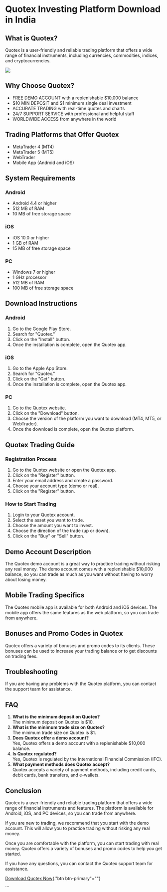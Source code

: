 # Quotex Investing Platform Download in India

## What is Quotex?

Quotex is a user-friendly and reliable trading platform that offers a
wide range of financial instruments, including currencies, commodities,
indices, and cryptocurrencies.

[![](https://static.quotex.io/files/1_en/300_250.jpg)](https://traff.sbs/brokerqxsignupf)

## Why Choose Quotex?

-   FREE DEMO ACCOUNT with a replenishable \$10,000 balance
-   \$10 MIN DEPOSIT and \$1 minimum single deal investment
-   ACCURATE TRADING with real-time quotes and charts
-   24/7 SUPPORT SERVICE with professional and helpful staff
-   WORLDWIDE ACCESS from anywhere in the world

## Trading Platforms that Offer Quotex

-   MetaTrader 4 (MT4)
-   MetaTrader 5 (MT5)
-   WebTrader
-   Mobile App (Android and iOS)

## System Requirements

### Android

-   Android 4.4 or higher
-   512 MB of RAM
-   10 MB of free storage space

### iOS

-   iOS 10.0 or higher
-   1 GB of RAM
-   15 MB of free storage space

### PC

-   Windows 7 or higher
-   1 GHz processor
-   512 MB of RAM
-   100 MB of free storage space

## Download Instructions

### Android

1.  Go to the Google Play Store.
2.  Search for "Quotex."
3.  Click on the "Install" button.
4.  Once the installation is complete, open the Quotex app.

### iOS

1.  Go to the Apple App Store.
2.  Search for "Quotex."
3.  Click on the "Get" button.
4.  Once the installation is complete, open the Quotex app.

### PC

1.  Go to the Quotex website.
2.  Click on the "Download" button.
3.  Choose the version of the platform you want to download (MT4, MT5,
    or WebTrader).
4.  Once the download is complete, open the Quotex platform.

## Quotex Trading Guide

### Registration Process

1.  Go to the Quotex website or open the Quotex app.
2.  Click on the "Register" button.
3.  Enter your email address and create a password.
4.  Choose your account type (demo or real).
5.  Click on the "Register" button.

### How to Start Trading

1.  Login to your Quotex account.
2.  Select the asset you want to trade.
3.  Choose the amount you want to invest.
4.  Choose the direction of the trade (up or down).
5.  Click on the "Buy" or "Sell" button.

## Demo Account Description

The Quotex demo account is a great way to practice trading without
risking any real money. The demo account comes with a replenishable
\$10,000 balance, so you can trade as much as you want without having to
worry about losing money.

## Mobile Trading Specifics

The Quotex mobile app is available for both Android and iOS devices. The
mobile app offers the same features as the web platform, so you can
trade from anywhere.

## Bonuses and Promo Codes in Quotex

Quotex offers a variety of bonuses and promo codes to its clients. These
bonuses can be used to increase your trading balance or to get discounts
on trading fees.

## Troubleshooting

If you are having any problems with the Quotex platform, you can contact
the support team for assistance.

## FAQ

1.  **What is the minimum deposit on Quotex?**\
    The minimum deposit on Quotex is \$10.
2.  **What is the minimum trade size on Quotex?**\
    The minimum trade size on Quotex is \$1.
3.  **Does Quotex offer a demo account?**\
    Yes, Quotex offers a demo account with a replenishable \$10,000
    balance.
4.  **Is Quotex regulated?**\
    Yes, Quotex is regulated by the International Financial Commission
    (IFC).
5.  **What payment methods does Quotex accept?**\
    Quotex accepts a variety of payment methods, including credit cards,
    debit cards, bank transfers, and e-wallets.

## Conclusion

Quotex is a user-friendly and reliable trading platform that offers a
wide range of financial instruments and features. The platform is
available for Android, iOS, and PC devices, so you can trade from
anywhere.

If you are new to trading, we recommend that you start with the demo
account. This will allow you to practice trading without risking any
real money.

Once you are comfortable with the platform, you can start trading with
real money. Quotex offers a variety of bonuses and promo codes to help
you get started.

If you have any questions, you can contact the Quotex support team for
assistance.

[Download Quotex Now](\%22https://traff.sbs/quotexonelink\%22){."btn
btn-primary"=""}

\`\`\`

